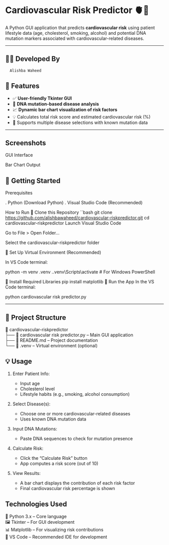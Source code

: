 # Cardiovascular Risk Predictor 🫀🧬

A Python GUI application that predicts **cardiovascular risk** using patient lifestyle data (age, cholesterol, smoking, alcohol) and potential DNA mutation markers associated with cardiovascular-related diseases.

---



## 👩‍💻 Developed By
   
      Alishba Waheed


## 📌 Features

- ✅ **User-friendly Tkinter GUI**
- 🧬 **DNA mutation-based disease analysis**
- 📈 **Dynamic bar chart visualization of risk factors**
- 💡 Calculates total risk score and estimated cardiovascular risk (%)
- 🧾 Supports multiple disease selections with known mutation data

---

## Screenshots
GUI Interface

Bar Chart Output

## 🚀 Getting Started
Prerequisites

. Python  (Download Python)
.  Visual Studio Code (Recommended)

How to Run
🔹 Clone this Repository
``bash
git clone https://github.com/alishbawaheed/cardiovascular-riskpredictor.git
cd cardiovascular-riskpredictor
Launch Visual Studio Code

Go to File > Open Folder...

Select the cardiovascular-riskpredictor folder

🔹 Set Up Virtual Environment (Recommended)

In VS Code terminal:

python -m venv .venv
.\.venv\Scripts\activate       # For Windows PowerShell

🔹 Install Required Libraries
pip install matplotlib
🔹 Run the App
In the VS Code terminal:

python cardiovascular risk predictor.py

---

## 📁 Project Structure

📁 cardiovascular-riskpredictor  
├── 📄 cardiovascular risk predictor.py  – Main GUI application  
├── 📄 README.md – Project documentation  
└── 📁 .venv – Virtual environment (optional)  


## 💡 Usage
1. Enter Patient Info:
   - Input age
   - Cholesterol level
   - Lifestyle habits (e.g., smoking, alcohol consumption)

2. Select Disease(s):
   - Choose one or more cardiovascular-related diseases
   - Uses known DNA mutation data

3. Input DNA Mutations:
   - Paste DNA sequences to check for mutation presence

4. Calculate Risk:
   - Click the “Calculate Risk” button
   - App computes a risk score (out of 10)

5. View Results:
   - A bar chart displays the contribution of each risk factor
   - Final cardiovascular risk percentage is shown



## Technologies Used
🐍 Python 3.x – Core language  
🖼️ Tkinter – For GUI development  
📊 Matplotlib – For visualizing risk contributions  
🧠 VS Code – Recommended IDE for development  
